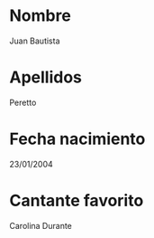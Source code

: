 # Nombre
Juan Bautista
# Apellidos
Peretto
# Fecha nacimiento
23/01/2004
# Cantante favorito
Carolina Durante
